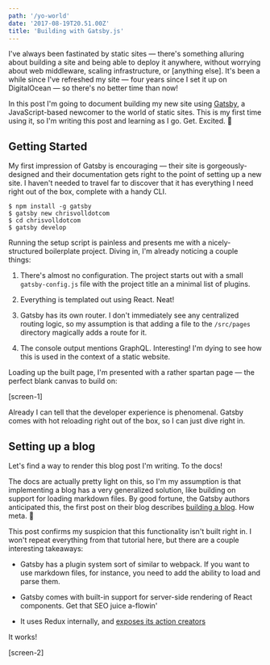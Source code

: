 ```yaml
---
path: '/yo-world'
date: '2017-08-19T20.51.00Z'
title: 'Building with Gatsby.js'
---
```


I've always been fastinated by static sites — there's something alluring about building a site and being able to deploy it anywhere, without worrying about web middleware, scaling infrastructure, or [anything else]. It's been a while since I've refreshed my site — four years since I set it up on DigitalOcean — so there's no better time than now!

In this post I'm going to document building my new site using [Gatsby](https://www.gatsbyjs.org/), a JavaScript-based newcomer to the world of static sites. This is my first time using it, so I'm writing this post and learning as I go. Get. Excited. 🎉

## Getting Started

My first impression of Gatsby is encouraging — their site is gorgeously-designed and their documentation gets right to the point of setting up a new site. I haven't needed to travel far to discover that it has everything I need right out of the box, complete with a handy CLI.

```
$ npm install -g gatsby
$ gatsby new chrisvolldotcom
$ cd chrisvolldotcom
$ gatsby develop
```

Running the setup script is painless and presents me with a nicely-structured boilerplate project. Diving in, I'm already noticing a couple things:

1. There's almost no configuration. The project starts out with a small `gatsby-config.js` file with the project title an a minimal list of plugins.

2. Everything is templated out using React. Neat!

3. Gatsby has its own router. I don't immediately see any centralized routing logic, so my assumption is that adding a file to the `/src/pages` directory magically adds a route for it.

4. The console output mentions GraphQL. Interesting! I'm dying to see how this is used in the context of a static website.

Loading up the built page, I'm presented with a rather spartan page — the perfect blank canvas to build on:

[screen-1]

Already I can tell that the developer experience is phenomenal. Gatsby comes with hot reloading right out of the box, so I can just dive right in.

## Setting up a blog

Let's find a way to render this blog post I'm writing. To the docs!

The docs are actually pretty light on this, so I'm my assumption is that implementing a blog has a very generalized solution, like building on support for loading markdown files. By good fortune, the Gatsby authors anticipated this, the first post on their blog describes [building a blog](https://www.gatsbyjs.org/blog/2017-07-19-creating-a-blog-with-gatsby/). How meta. 🤘

This post confirms my suspicion that this functionality isn't built right in. I won't repeat everything from that tutorial here, but there are a couple interesting takeaways:

- Gatsby has a plugin system sort of similar to webpack. If you want to use markdown files, for instance, you need to add the ability to load and parse them.

- Gatsby comes with built-in support for server-side rendering of React components. Get that SEO juice a-flowin'

- It uses Redux internally, and [exposes its action creators](https://www.gatsbyjs.org/docs/bound-action-creators/)

It works!

[screen-2]